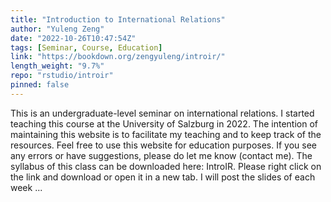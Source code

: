 ```yaml
---
title: "Introduction to International Relations"
author: "Yuleng Zeng"
date: "2022-10-26T10:47:54Z"
tags: [Seminar, Course, Education]
link: "https://bookdown.org/zengyuleng/introir/"
length_weight: "9.7%"
repo: "rstudio/introir"
pinned: false
---
```


This is an undergraduate-level seminar on international relations. I started teaching this course at the University of Salzburg in 2022. The intention of maintaining this website is to facilitate my teaching and to keep track of the resources. Feel free to use this website for education purposes. If you see any errors or have suggestions, please do let me know (contact me). The syllabus of this class can be downloaded here: IntroIR. Please right click on the link and download or open it in a new tab. I will post the slides of each week ...
